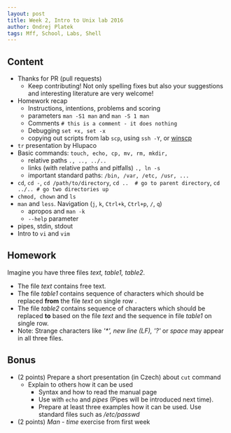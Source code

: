 ```yaml
---
layout: post
title: Week 2, Intro to Unix lab 2016
author: Ondrej Platek
tags: Mff, School, Labs, Shell
---
```


## Content 
- Thanks for PR (pull requests)
    - Keep contributing! Not only spelling fixes but also your suggestions and interesting literature are very welcome! 
- Homework recap
    - Instructions, intentions, problems and scoring
    - parameters `man -S1 man` and `man -S 1 man`
    - Comments `# this is a comment - it does nothing`
    - Debugging `set +x, set -x`
    - copying out scripts from lab `scp`, using `ssh -Y`, or [winscp](http://winscp.net/eng/download.php) 
- `tr` presentation by Hlupaco
- Basic commands: `touch, echo, cp, mv, rm, mkdir, `
    - relative paths `., .., ../..`
    - links (with relative paths and pitfalls) `., ln -s`
    - important standard paths: `/bin, /var, /etc, /usr, ...`
- `cd`, `cd -`, `cd /path/to/directory`, `cd ..  # go to parent directory`, `cd ../.. # go two directories up`
- `chmod, chown` and `ls`
- `man` and `less`. Navigation (`j`, `k`, `Ctrl+k`, `Ctrl+p`, `/`, `q`)
    - apropos and `man -k`
    - `--help` parameter
- pipes, stdin, stdout
- Intro to `vi` and `vim`

## Homework
Imagine you have three files *text, table1, table2*. 

- The file *text* contains free text.
- The file *table1* contains sequence of characters which should be replaced **from** the file *text* on single row .
- The file *table2* contains sequence of characters which should be replaced **to** based on the file *text* and the sequence in file *table1* on single row.
- Note: Strange characters like *'\*', new line (LF), '?'* or *space* may appear in all three files.

## Bonus
* (2 points) Prepare a short presentation (in Czech) about ``cut`` command
    - Explain to others how it can be used
        - Syntax and how to read the manual page 
        - Use with ``echo`` and *pipes* (Pipes will be introduced next time).
        - Prepare at least three examples how it can be used. Use standard files such as */etc/passwd*
* (2 points) *Man - time* exercise from first week 
